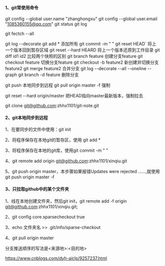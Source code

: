 #### 1、git常使用命令

git config --global user.name "zhanghongxu"
git config --global user.email "1085360155@qq.com"
git status
git log 

git fectch --all

git log --decorate
git add *    添加所有 
git commit -m " "
git reset HEAD`     将上一个版本回到暂存区域
git reset --hard HEARD 将上一个版本还原到工作目录
git diff id1  id2     比较两个快照的区别
git branch feature    创建分支feature 
git checkout feature    切换分支feature 
git checkout -b feature2    新创建并切换分支feature2 
git merge feature2   合并分支
git log --decorate --all --oneline --graph
git branch -d feature  删除分支

git push 本地同步到远程
git pull origin master -f    强制

git reset --hard origin/master     把HEAD指向master最新版本，强制拉去

git clone git@github.com:zhhx1101/git-note.git

#### 2、git本地同步到远程

1、在要同步的文件中使用：git init 

2、将程序保存在本地git的暂存区，使用 git add *  

3、将程序保存在本地的git库，使用git commit -m "     "

4、git remote add origin git@github.com:zhhx1101/xinqiu.git

5、git push origin master，本步骤如果报错Updates were rejected ......,就使用git push origin master -f

#### 3、只拉取github中的某个文件夹

1、线在本地创建文件夹，然后git init，git remote add -f origin git@github.com:zhhx1101/xinqiu.git;

2、git config core.sparsecheckout true

3、echo 文件夹名 >> .git/info/sparse-checkout

4、git pull origin master 



分支推送顺序的写法是<来源地>:<目的地>

https://www.cnblogs.com/dyh-air/p/9257237.html

